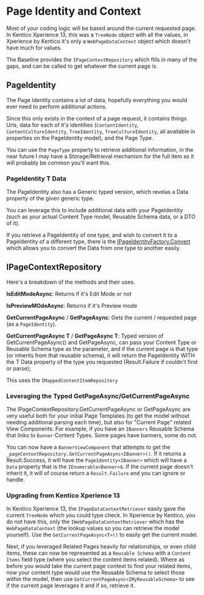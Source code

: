 # Page Identity and Context

Most of your coding logic will be based around the current requested page.  In Kentico Xperience 13, this was a `TreeNode` object with all the values, in Xperience by Kentico it's only a `WebPageDataContext` object which doesn't have much for values.

The Baseline provides the `IPageContextRepository` which fills in many of the gaps, and can be called to get whatever the current page is.


## PageIdentity

The Page Identity contains a lot of data, hopefully everything you would ever need to perform additional actions.

Since this only exists in the context of a page request, it contains things Urls, data for each of it's identities (`ContentIdentity`, `ContentCultureIdentity`, `TreeIdentity`, `TreeCultureIdentity`, all available in properties on the PageIdentity model), and the Page Type.

You can use the `PageType` property to retrieve additional information, in the near future I may have a Storage/Retrieval mechanism for the full item as it will probably be common you'll want this.

### PageIdentity T Data
The PageIdentity also has a Generic typed version, which revelas a Data property of the given generic type.

You can leverage this to include additional data with your PageIdentity (such as your actual Content Type model, Reusable Schema data, or a DTO of it).

If you retrieve a PageIdentity of one type, and wish to convert it to a PageIdentity of a different type, there is the [IPageIdentityFactory.Convert](../src/Core/Core.Models/Services/IPageIdentityFactory.cs) which allows you to convert the Data from one type to another easily.


## IPageContextRepository

Here's a breakdown of the methods and their uses.

**IsEditModeAsync**: Returns if it's Edit Mode or not

**IsPreviewMOdeAsync**: Returns if it's Preview mode

**GetCurrentPageAsync** / **GetPageAsync**: Gets the current / requested page (as a `PageIdentity`).

**GetCurrentPageAsync T** / **GetPageAsync T**: Typed version of GetCurrentPageAsync() and GetPageAsync, can pass your Content Type or Reusable Schema type as the parameter, and if the current page is that type (or inherits from that reusable schema), it will return the PageIdentity WITH the T Data property of the type you requested (Result.Failure if couldn't find or parse);

This uses the `IMappedContentItemRepository`

### Leveraging the Typed GetPageAsync/GetCurrentPageAsync
The IPageContextRepository.GetCurrentPageAsync<T> or GetPageAsync<T> are very useful both for your initial Page Templates (to get the model without needing additional parsing each time), but also for "Current Page" related View Components.  For example, if you have an `IBanners` Reusable Schema that links to `Banner` Content Types.  Some pages have banners, some do not.

You can now have a `BannerViewComponent` that attempts to get the `_pageContextRepository.GetCurrentPageAsync<IBanner>()`.  If it returns a Result.Success, it will have the `PageIdentity<IBanner>` which will have a `Data` property that is the `IEnumerable<Banner>`s.  If the current page doesn't inherit it, it will of course return a `Result.Failure` and you can ignore or handle.

### Upgrading from Kentico Xperience 13
In Kentico Xperience 13, the `IPageDataContextRetriever` easily gave the current `TreeNode` which you could type check.  In Xperience by Kentico, you do not have this, only the `IWebPageDataContextRetriever` which has the `WebPageDataContext` (the lookup values so you can retrieve the model yourself).  Use the `GetCurrentPageAsync<T>()` to easily get the current model.

Next, if you leveraged Related Pages heavily for relationships, or even child items, these can now be represented as a `Reusable Schema` with a `Content Items` field type (where you select the content items related).  Where as before you would take the current page context to find your related items, now your content type would use the Reusable Schema to select those within the model, then use `GetCurrentPageAsync<IMyReusableSchema>` to see if the current page leverages it and if so, retrieve it.
